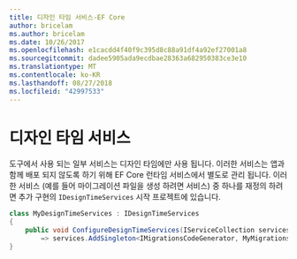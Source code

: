 ```yaml
---
title: 디자인 타임 서비스-EF Core
author: bricelam
ms.author: bricelam
ms.date: 10/26/2017
ms.openlocfilehash: e1cacdd4f40f9c395d8c88a91df4a92ef27001a8
ms.sourcegitcommit: dadee5905ada9ecdbae28363a682950383ce3e10
ms.translationtype: MT
ms.contentlocale: ko-KR
ms.lasthandoff: 08/27/2018
ms.locfileid: "42997533"
---
```

<a name="design-time-services"></a>디자인 타임 서비스
====================
도구에서 사용 되는 일부 서비스는 디자인 타임에만 사용 됩니다. 이러한 서비스는 앱과 함께 배포 되지 않도록 하기 위해 EF Core 런타임 서비스에서 별도로 관리 됩니다. 이러한 서비스 (예를 들어 마이그레이션 파일을 생성 하려면 서비스) 중 하나를 재정의 하려면 추가 구현의 `IDesignTimeServices` 시작 프로젝트에 있습니다.

``` csharp
class MyDesignTimeServices : IDesignTimeServices
{
    public void ConfigureDesignTimeServices(IServiceCollection services)
        => services.AddSingleton<IMigrationsCodeGenerator, MyMigrationsCodeGenerator>()
}
```
